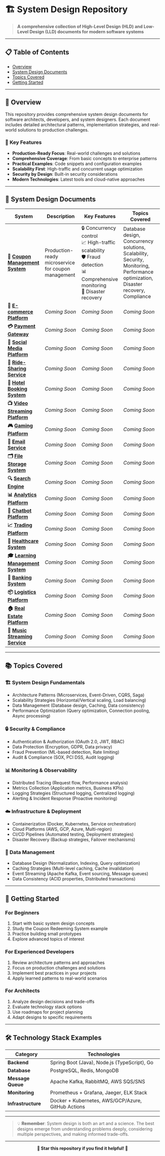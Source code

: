 # 🏗️ System Design Repository

> **A comprehensive collection of High-Level Design (HLD) and Low-Level Design (LLD) documents for modern software systems**

---

## 📋 Table of Contents
- [Overview](#overview)
- [System Design Documents](#system-design-documents)
- [Topics Covered](#topics-covered)
- [Getting Started](#getting-started)

---

## 🎯 Overview

This repository provides comprehensive system design documents for software architects, developers, and system designers. Each document includes detailed architectural patterns, implementation strategies, and real-world solutions to production challenges.

### 🌟 **Key Features**
- **Production-Ready Focus**: Real-world challenges and solutions
- **Comprehensive Coverage**: From basic concepts to enterprise patterns
- **Practical Examples**: Code snippets and configuration examples
- **Scalability First**: High-traffic and concurrent usage optimization
- **Security by Design**: Built-in security considerations
- **Modern Technologies**: Latest tools and cloud-native approaches

---

## 📁 System Design Documents

| System | Description | Key Features | Topics Covered |
|--------|-------------|--------------|----------------|
| **🎫 [Coupon Management System](./Coupon_Management_System.md)** | Production-ready microservice for coupon management | 🔒 Concurrency control<br>📈 High-traffic scalability<br>🛡️ Fraud detection<br>📊 Comprehensive monitoring<br>🔄 Disaster recovery | Database design, Concurrency solutions, Scalability, Security, Monitoring, Performance optimization, Disaster recovery, Compliance |
| **🛒 [E-commerce Platform](./E-commerce_Platform.md)** | *Coming Soon* | *Coming Soon* | *Coming Soon* |
| **💳 [Payment Gateway](./Payment_Gateway.md)** | *Coming Soon* | *Coming Soon* | *Coming Soon* |
| **📱 [Social Media Platform](./Social_Media_Platform.md)** | *Coming Soon* | *Coming Soon* | *Coming Soon* |
| **🚗 [Ride-Sharing Service](./Ride_Sharing_Service.md)** | *Coming Soon* | *Coming Soon* | *Coming Soon* |
| **🏨 [Hotel Booking System](./Hotel_Booking_System.md)** | *Coming Soon* | *Coming Soon* | *Coming Soon* |
| **📺 [Video Streaming Platform](./Video_Streaming_Platform.md)** | *Coming Soon* | *Coming Soon* | *Coming Soon* |
| **🎮 [Gaming Platform](./Gaming_Platform.md)** | *Coming Soon* | *Coming Soon* | *Coming Soon* |
| **📧 [Email Service](./Email_Service.md)** | *Coming Soon* | *Coming Soon* | *Coming Soon* |
| **🗂️ [File Storage System](./File_Storage_System.md)** | *Coming Soon* | *Coming Soon* | *Coming Soon* |
| **🔍 [Search Engine](./Search_Engine.md)** | *Coming Soon* | *Coming Soon* | *Coming Soon* |
| **📊 [Analytics Platform](./Analytics_Platform.md)** | *Coming Soon* | *Coming Soon* | *Coming Soon* |
| **🤖 [Chatbot Platform](./Chatbot_Platform.md)** | *Coming Soon* | *Coming Soon* | *Coming Soon* |
| **📈 [Trading Platform](./Trading_Platform.md)** | *Coming Soon* | *Coming Soon* | *Coming Soon* |
| **🏥 [Healthcare System](./Healthcare_System.md)** | *Coming Soon* | *Coming Soon* | *Coming Soon* |
| **🎓 [Learning Management System](./Learning_Management_System.md)** | *Coming Soon* | *Coming Soon* | *Coming Soon* |
| **🏦 [Banking System](./Banking_System.md)** | *Coming Soon* | *Coming Soon* | *Coming Soon* |
| **📦 [Logistics Platform](./Logistics_Platform.md)** | *Coming Soon* | *Coming Soon* | *Coming Soon* |
| **🏠 [Real Estate Platform](./Real_Estate_Platform.md)** | *Coming Soon* | *Coming Soon* | *Coming Soon* |
| **🎵 [Music Streaming Service](./Music_Streaming_Service.md)** | *Coming Soon* | *Coming Soon* | *Coming Soon* |

---

## 📚 Topics Covered

### **🏗️ System Design Fundamentals**
- Architecture Patterns (Microservices, Event-Driven, CQRS, Saga)
- Scalability Strategies (Horizontal/Vertical scaling, Load balancing)
- Data Management (Database design, Caching, Data consistency)
- Performance Optimization (Query optimization, Connection pooling, Async processing)

### **🔒 Security & Compliance**
- Authentication & Authorization (OAuth 2.0, JWT, RBAC)
- Data Protection (Encryption, GDPR, Data privacy)
- Fraud Prevention (ML-based detection, Rate limiting)
- Audit & Compliance (SOX, PCI DSS, Audit logging)

### **📊 Monitoring & Observability**
- Distributed Tracing (Request flow, Performance analysis)
- Metrics Collection (Application metrics, Business KPIs)
- Logging Strategies (Structured logging, Centralized logging)
- Alerting & Incident Response (Proactive monitoring)

### **☁️ Infrastructure & Deployment**
- Containerization (Docker, Kubernetes, Service orchestration)
- Cloud Platforms (AWS, GCP, Azure, Multi-region)
- CI/CD Pipelines (Automated testing, Deployment strategies)
- Disaster Recovery (Backup strategies, Failover mechanisms)

### **🔄 Data Management**
- Database Design (Normalization, Indexing, Query optimization)
- Caching Strategies (Multi-level caching, Cache invalidation)
- Event Streaming (Apache Kafka, Event sourcing, Message queues)
- Data Consistency (ACID properties, Distributed transactions)

---

## 🚀 Getting Started

### **For Beginners**
1. Start with basic system design concepts
2. Study the Coupon Redeeming System example
3. Practice building small prototypes
4. Explore advanced topics of interest

### **For Experienced Developers**
1. Review architecture patterns and approaches
2. Focus on production challenges and solutions
3. Implement best practices in your projects
4. Apply learned patterns to real-world scenarios

### **For Architects**
1. Analyze design decisions and trade-offs
2. Evaluate technology stack options
3. Use roadmaps for project planning
4. Adapt designs to specific requirements

---

## 🛠️ Technology Stack Examples

| Category | Technologies |
|----------|-------------|
| **Backend** | Spring Boot (Java), Node.js (TypeScript), Go |
| **Database** | PostgreSQL, Redis, MongoDB |
| **Message Queue** | Apache Kafka, RabbitMQ, AWS SQS/SNS |
| **Monitoring** | Prometheus + Grafana, Jaeger, ELK Stack |
| **Infrastructure** | Docker + Kubernetes, AWS/GCP/Azure, GitHub Actions |

---

> 💡 **Remember**: System design is both an art and a science. The best designs emerge from understanding problems deeply, considering multiple perspectives, and making informed trade-offs.

---

<div align="center">

**🌟 Star this repository if you find it helpful! 🌟**

</div>
